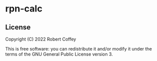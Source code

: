 # rpn-calc

## License

Copyright (C) 2022 Robert Coffey

This is free software: you can redistribute it and/or modify it under the terms
of the GNU General Public License version 3.
